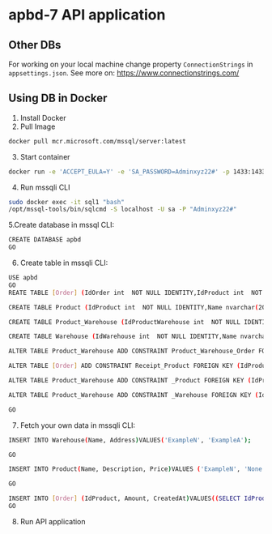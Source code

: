# apbd-7 API application
## Other DBs
For working on your local machine change property `ConnectionStrings` in `appsettings.json`. 
See more on: https://www.connectionstrings.com/

## Using DB in Docker 
1. Install Docker
3. Pull Image
```bash
docker pull mcr.microsoft.com/mssql/server:latest
```
3. Start container
```bash
docker run -e 'ACCEPT_EULA=Y' -e 'SA_PASSWORD=Adminxyz22#' -p 1433:1433 -d mcr.microsoft.com/mssql/server:latest -n sql1
```
4. Run mssqli CLI
```bash
sudo docker exec -it sql1 "bash"
/opt/mssql-tools/bin/sqlcmd -S localhost -U sa -P "Adminxyz22#"
```
5.Create database in mssql CLI:
```bash
CREATE DATABASE apbd
GO

```
6. Create table in mssqli CLI:
```bash
USE apbd
GO
REATE TABLE [Order] (IdOrder int  NOT NULL IDENTITY,IdProduct int  NOT NULL,Amount int  NOT NULL,CreatedAt datetime  NOT NULL,FulfilledAt datetime  NULL,CONSTRAINT Order_pk PRIMARY KEY  (IdOrder));

CREATE TABLE Product (IdProduct int  NOT NULL IDENTITY,Name nvarchar(200)  NOT NULL,Description nvarchar(200)  NOT NULL,Price numeric(25,2)  NOT NULL,CONSTRAINT Product_pk PRIMARY KEY  (IdProduct));

CREATE TABLE Product_Warehouse (IdProductWarehouse int  NOT NULL IDENTITY,IdWarehouse int  NOT NULL,IdProduct int  NOT NULL,IdOrder int  NOT NULL,Amount int  NOT NULL,Price numeric(25,2)  NOT NULL,CreatedAt datetime  NOT NULL,CONSTRAINT Product_Warehouse_pk PRIMARY KEY  (IdProductWarehouse));

CREATE TABLE Warehouse (IdWarehouse int  NOT NULL IDENTITY,Name nvarchar(200)  NOT NULL,Address nvarchar(200)  NOT NULL,CONSTRAINT Warehouse_pk PRIMARY KEY  (IdWarehouse));

ALTER TABLE Product_Warehouse ADD CONSTRAINT Product_Warehouse_Order FOREIGN KEY (IdOrder)REFERENCES [Order] (IdOrder);

ALTER TABLE [Order] ADD CONSTRAINT Receipt_Product FOREIGN KEY (IdProduct) REFERENCES Product (IdProduct);

ALTER TABLE Product_Warehouse ADD CONSTRAINT _Product FOREIGN KEY (IdProduct) REFERENCES Product (IdProduct);

ALTER TABLE Product_Warehouse ADD CONSTRAINT _Warehouse FOREIGN KEY (IdWarehouse) REFERENCES Warehouse (IdWarehouse);

GO
```
7. Fetch your own data
  in mssqli CLI:
```bash
INSERT INTO Warehouse(Name, Address)VALUES('ExampleN', 'ExampleA');

GO

INSERT INTO Product(Name, Description, Price)VALUES ('ExampleN', 'None', 1),('ExampleN2', 'None', 2),('ExampleN3', 'None', 3);

GO

INSERT INTO [Order] (IdProduct, Amount, CreatedAt)VALUES((SELECT IdProduct FROM Product WHERE Name='Example'), 1, GETDATE());
GO
```
8. Run API application




